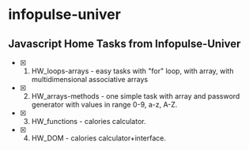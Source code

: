 # infopulse-univer

## Javascript **Home Tasks** from Infopulse-Univer

- [x] 1. HW_loops-arrays - easy tasks with "for" loop, with array, with multidimensional associative arrays
- [x] 2. HW_arrays-methods - one simple task with array and password generator with values in range 0-9, a-z, A-Z.
- [x] 3. HW_functions - calories calculator.
- [x] 4. HW_DOM - calories calculator+interface.
